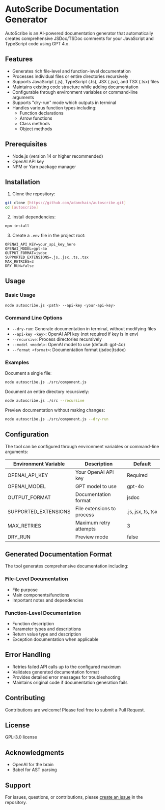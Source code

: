 # AutoScribe Documentation Generator

AutoScribe is an AI-powered documentation generator that automatically creates comprehensive JSDoc/TSDoc comments for your JavaScript and TypeScript code using GPT 4.o.

## Features

- Generates rich file-level and function-level documentation
- Processes individual files or entire directories recursively
- Supports JavaScript (.js), TypeScript (.ts), JSX (.jsx), and TSX (.tsx) files
- Maintains existing code structure while adding documentation
- Configurable through environment variables or command-line arguments
- Supports "dry-run" mode which outputs in terminal
- Handles various function types including:
  - Function declarations
  - Arrow functions
  - Class methods
  - Object methods

## Prerequisites

- Node.js (version 14 or higher recommended)
- OpenAI API key
- NPM or Yarn package manager

## Installation

1. Clone the repository:
```bash
git clone [https://github.com/adamchain/autoscribe.git]
cd [autoscribe]
```

2. Install dependencies:
```bash
npm install
```

3. Create a `.env` file in the project root:
```env
OPENAI_API_KEY=your_api_key_here
OPENAI_MODEL=gpt-4o
OUTPUT_FORMAT=jsdoc
SUPPORTED_EXTENSIONS=.js,.jsx,.ts,.tsx
MAX_RETRIES=3
DRY_RUN=false
```

## Usage

### Basic Usage

```bash
node autoscribe.js <path> --api-key <your-api-key>
```

### Command Line Options

- `--dry-run`: Generate documentation in terminal, without modifying files
- `--api-key <key>`: OpenAI API key (not required if key is in env)
- `--recursive`: Process directories recursively
- `--model <model>`: OpenAI model to use (default: gpt-4o)
- `--format <format>`: Documentation format (jsdoc|tsdoc)

### Examples

Document a single file:
```bash
node autoscribe.js ./src/component.js
```

Document an entire directory recursively:
```bash
node autoscribe.js ./src --recursive
```

Preview documentation without making changes:
```bash
node autoscribe.js ./src/component.js --dry-run
```

## Configuration

The tool can be configured through environment variables or command-line arguments:

| Environment Variable | Description | Default |
|---------------------|-------------|---------|
| OPENAI_API_KEY | Your OpenAI API key | Required |
| OPENAI_MODEL | GPT model to use | gpt-4o |
| OUTPUT_FORMAT | Documentation format | jsdoc |
| SUPPORTED_EXTENSIONS | File extensions to process | .js,.jsx,.ts,.tsx |
| MAX_RETRIES | Maximum retry attempts | 3 |
| DRY_RUN | Preview mode | false |

## Generated Documentation Format

The tool generates comprehensive documentation including:

### File-Level Documentation
- File purpose
- Main components/functions
- Important notes and dependencies

### Function-Level Documentation
- Function description
- Parameter types and descriptions
- Return value type and description
- Exception documentation when applicable

## Error Handling

- Retries failed API calls up to the configured maximum
- Validates generated documentation format
- Provides detailed error messages for troubleshooting
- Maintains original code if documentation generation fails

## Contributing

Contributions are welcome! Please feel free to submit a Pull Request.

## License

GPL-3.0 license

## Acknowledgments

- OpenAI for the brain
- Babel for AST parsing 

## Support

For issues, questions, or contributions, please [create an issue](your-repo-issues-url) in the repository.